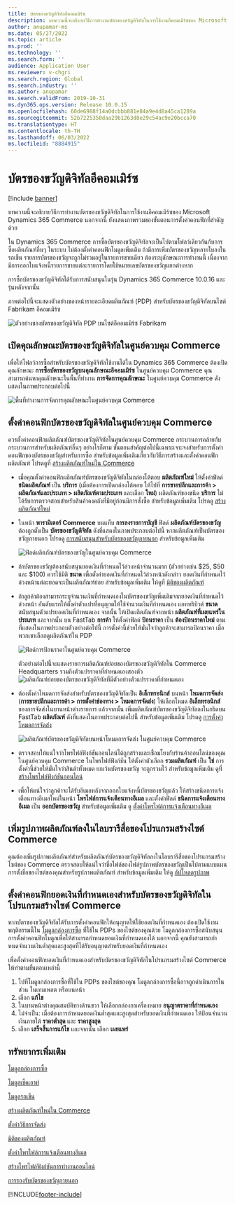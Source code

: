 ```yaml
---
title: บัตรของขวัญดิจิทัลอีคอมเมิร์ซ
description: บทความนี้จะอธิบายวิธีการทำงานบัตรของขวัญดิจิทัลในการใช้งานอีคอมเมิร์ซของ Microsoft Dynamics 365 Commerce นอกจากนี้ ยังแสดงภาพรวมของขั้นตอนการตั้งค่าคอนฟิกที่สําคัญด้วย
author: anupamar-ms
ms.date: 05/27/2022
ms.topic: article
ms.prod: ''
ms.technology: ''
ms.search.form: ''
audience: Application User
ms.reviewer: v-chgri
ms.search.region: Global
ms.search.industry: ''
ms.author: anupamar
ms.search.validFrom: 2019-10-31
ms.dyn365.ops.version: Release 10.0.15
ms.openlocfilehash: 60de6988f14a0dcbbb881e84a9e4d8a45ca1289a
ms.sourcegitcommit: 52b7225350daa29b1263d8e29c54ac9e20bcca70
ms.translationtype: HT
ms.contentlocale: th-TH
ms.lasthandoff: 06/03/2022
ms.locfileid: "8884915"
---
```

# <a name="e-commerce-digital-gift-cards"></a>บัตรของขวัญดิจิทัลอีคอมเมิร์ซ

[!include [banner](includes/banner.md)]

บทความนี้จะอธิบายวิธีการทำงานบัตรของขวัญดิจิทัลในการใช้งานอีคอมเมิร์ซของ Microsoft Dynamics 365 Commerce นอกจากนี้ ยังแสดงภาพรวมของขั้นตอนการตั้งค่าคอนฟิกที่สําคัญด้วย

ใน Dynamics 365 Commerce การซื้อบัตรของขวัญดิจิทัลจะเป็นไปตามโฟลว์เดียวกันกับการซื้อผลิตภัณฑ์อื่นๆ ในระบบ ไม่ต้องตั้งค่าคอนฟิกโมดูลเพิ่มเติม ถ้ามีการเพิ่มบัตรของขวัญหลายใบลงในรถเข็น รายการบัตรของขวัญจะถูกไม่รวมอยู่ในรายการขายเดียว ต้องระบุลักษณะการทำงานนี้ เนื่องจากมีการออกใบแจ้งหนี้รายการขายแต่ละรายการโดยใช้หมายเลขบัตรของขวัญแยกต่างหาก

การซื้อบัตรของขวัญดิจิทัลได้รับการสนับสนุนในรุ่น Dynamics 365 Commerce 10.0.16 และรุ่นหลังจากนั้น

ภาพต่อไปนี้จะแสดงตัวอย่างของหน้ารายละเอียดผลิตภัณฑ์ (PDP) สำหรับบัตรของขวัญดิจิทัลบนไซต์ Fabrikam อีคอมเมิร์ซ

![ตัวอย่างของบัตรของขวัญดิจิทัล PDP บนไซต์อีคอมเมิร์ซ Fabrikam](./media/GiftcardPDP.PNG)

## <a name="turn-on-the-digital-gift-card-feature-in-commerce-headquarters"></a>เปิดคุณลักษณะบัตรของขวัญดิจิทัลในศูนย์ควบคุม Commerce

เพื่อให้โฟลว์การซื้อสำหรับบัตรของขวัญดิจิทัลใช้งานได้ใน Dynamics 365 Commerce ต้องเปิดคุณลักษณะ **การซื้อบัตรของขวัญบนคุณลักษณะอีคอมเมิร์ซ** ในศูนย์ควบคุม Commerce คุณสามารถค้นหาคุณลักษณะในพื้นที่ทำงาน **การจัดการคุณลักษณะ** ในศูนย์ควบคุม Commerce ดังแสดงในภาพประกอบต่อไปนี้

![พื้นที่ทำงานการจัดการคุณลักษณะในศูนย์ควบคุม Commerce](./media/Featureflag.PNG)

## <a name="configure-a-digital-gift-card-in-commerce-headquarters"></a>ตั้งค่าคอนฟิกบัตรของขวัญดิจิทัลในศูนย์ควบคุม Commerce

ควรตั้งค่าคอนฟิกผลิตภัณฑ์บัตรของขวัญดิจิทัลในศูนย์ควบคุม Commerce กระบวนการคล้ายกับกระบวนการสำหรับผลิตภัณฑ์อื่นๆ อย่างไรก็ตาม ขั้นตอนสําคัญต่อไปนี้เฉพาะเจาะจงสำหรับการตั้งค่าคอนฟิกของบัตรของขวัญสำหรับการซื้อ สำหรับข้อมูลเพิ่มเติมเกี่ยวกับวิธีการสร้างและตั้งค่าคอนฟิกผลิตภัณฑ์ โปรดดูที่ [สร้างผลิตภัณฑ์ใหม่ใน Commerce](create-new-product-commerce.md)

- เมื่อคุณตั้งค่าคอนฟิกผลิตภัณฑ์บัตรของขวัญดิจิทัลในกล่องโต้ตอบ **ผลิตภัณฑ์ใหม่** ให้ตั้งค่าฟิลด์ **ชนิดผลิตภัณฑ์** เป็น **บริการ** (เมื่อต้องการเปิดกล่องโต้ตอบ ให้ไปที่ **การขายปลีกและการค้า \> ผลิตภัณฑ์และประเภท \> ผลิตภัณฑ์ตามประเภท** และเลือก **ใหม่**) ผลิตภัณฑ์ของชนิด **บริการ** ไม่ได้รับการตรวจสอบสำหรับสินค้าคงคลังที่มีอยู่ก่อนมีการสั่งซื้อ สำหรับข้อมูลเพิ่มเติม โปรดดู [สร้างผลิตภัณฑ์ใหม่](create-new-product-commerce.md#create-a-new-product)
- ในหน้า **พารามิเตอร์ Commerce** บนแท็บ **การลงรายการบัญชี** ฟิลด์ **ผลิตภัณฑ์บัตรของขวัญ** ต้องถูกตั้งเป็น **บัตรของขวัญดิจิทัล** ดังที่แสดงในภาพประกอบต่อไปนี้ หากผลิตภัณฑ์เป็นบัตรของขวัญภายนอก โปรดดู [การสนับสนุนสำหรับบัตรของขวัญภายนอก](./dev-itpro/gift-card.md) สำหรับข้อมูลเพิ่มเติม

    ![ฟิลด์ผลิตภัณฑ์บัตรของขวัญในศูนย์ควบคุม Commerce](./media/PostGiftcard.png)

- ถ้าบัตรของขวัญต้องสนับสนุนยอดเงินที่กําหนดไว้ล่วงหน้าจํานวนมาก (ตัวอย่างเช่น $25, $50 และ $100) ควรใช้มิติ **ขนาด** เพื่อตั้งค่ายอดเงินที่กําหนดไว้ล่วงหน้าดังกล่าว ยอดเงินที่กําหนดไว้ล่วงหน้าแต่ละยอดจะเป็นผลิตภัณฑ์ย่อย สำหรับข้อมูลเพิ่มเติม ให้ดูที่ [มิติของผลิตภัณฑ์](../supply-chain/pim/product-dimensions.md?toc=%2fdynamics365%2fretail%2ftoc.json)
- ถ้าลูกค้าต้องสามารถระบุจํานวนเงินที่กำหนดเองในบัตรของขวัญเพิ่มเติมจากยอดเงินที่กําหนดไว้ล่วงหน้า อันดับแรกให้ตั้งค่าตัวแปรที่อนุญาตให้ใช้จํานวนเงินที่กำหนดเอง แอททริบิวต์ **ขนาด** สนับสนุนตัวแปรยอดเงินที่กําหนดเอง จากนั้น ให้เปิดผลิตภัณฑ์จากหน้า **ผลิตภัณฑ์ที่เผยแพร่ในประเภท** และจากนั้น บน FastTab **การค้า** ให้ตั้งค่าฟิลด์ **ป้อนราคา** เป็น **ต้องป้อนราคาใหม่** ตามที่แสดงในภาพประกอบตัวอย่างต่อไปนี้ การตั้งค่านี้ช่วยให้มั่นใจว่าลูกค้าจะสามารถป้อนราคา เมื่อพวกเขาเลือกดูผลิตภัณฑ์ใน PDP

    ![ฟิลด์การป้อนราคาในศูนย์ควบคุม Commerce](./media/KeyInPrice.png)
    
    ตัวอย่างต่อไปนี้จะแสดงรายการผลิตภัณฑ์ย่อยของบัตรของขวัญดิจิทัลใน Commerce Headquarters รวมถึงตัวแปรราคาที่กำหนดเองสองตัว
    ![ผลิตภัณฑ์ย่อยของบัตรของขวัญดิจิทัลที่มีตัวอย่างตัวแปรราคาที่กำหนดเอง](./media/DigitalGiftCards_ProductVariantsWithCustom.png)

- ต้องตั้งค่าโหมดการจัดส่งสำหรับบัตรของขวัญดิจิทัลเป็น **อิเล็กทรอนิกส์** บนหน้า **โหมดการจัดส่ง** (**การขายปลีกและการค้า \> การตั้งค่าช่องทาง \> โหมดการจัดส่ง**) ให้เลือกโหมด **อิเล็กทรอนิกส์** ของการจัดส่งในบานหน้าต่างรายการ แล้วจากนั้น เพิ่มผลิตภัณฑ์บัตรของขวัญดิจิทัลลงในกริดบน FastTab **ผลิตภัณฑ์** ดังที่แสดงในภาพประกอบต่อไปนี้ สำหรับข้อมูลเพิ่มเติม โปรดดู [การตั้งค่าโหมดการจัดส่ง](/dynamicsax-2012/appuser-itpro/set-up-modes-of-delivery)

    ![ผลิตภัณฑ์บัตรของขวัญดิจิทัลบนหน้าโหมดการจัดส่ง ในศูนย์ควบคุม Commerce](./media/ElectronicMode.PNG)
    
- ตรวจสอบให้แน่ใจว่าโพรไฟล์ฟังก์ชันออนไลน์ได้ถูกสร้างและเชื่อมโยงกับร้านค้าออนไลน์ของคุณในศูนย์ควบคุม Commerce ในโพรไฟล์ฟังก์ชัน ให้ตั้งค่าตัวเลือก **รวมผลิตภัณฑ์** เป็น **ใช่** การตั้งค่านี้ช่วยให้มั่นใจว่าสินค้าทั้งหมด ยกเว้นบัตรของขวัญ จะถูกรวมไว้ สำหรับข้อมูลเพิ่มเติม ดูที่ [สร้างโพรไฟล์ฟังก์ชันออนไลน์](online-functionality-profile.md)
- เพื่อให้แน่ใจว่าลูกค้าจะได้รับอีเมลหลังจากออกใบแจ้งหนี้บัตรของขวัญแล้ว ให้สร้างชนิดการแจ้งเตือนทางอีเมลใหม่ในหน้า **โพรไฟล์การแจ้งเตือนทางอีเมล** และตั้งค่าฟิลด์ **ชนิดการแจ้งเตือนทางอีเมล** เป็น **ออกบัตรของขวัญ** สำหรับข้อมูลเพิ่มเติม ดู [ตั้งค่าโพรไฟล์การแจ้งเตือนทางอีเมล](email-notification-profiles.md)

## <a name="add-product-images-to-the-commerce-site-builder-media-library"></a>เพิ่มรูปภาพผลิตภัณฑ์ลงในไลบรารีสื่อของโปรแกรมสร้างไซต์ Commerce

คุณต้องเพิ่มรูปภาพผลิตภัณฑ์สำหรับผลิตภัณฑ์บัตรของขวัญดิจิทัลลงในไลบรารีสื่อของโปรแกรมสร้างไซต์ของ Commerce ตรวจสอบให้แน่ใจว่าชื่อไฟล์ของไฟล์รูปภาพบัตรของขวัญเป็นไปตามแบบแผนการตั้งชื่อของไซต์ของคุณสำหรับรูปภาพผลิตภัณฑ์ สำหรับข้อมูลเพิ่มเติม ให้ดู [อัปโหลดรูปภาพ](dam-upload-images.md)

## <a name="configure-a-custom-amount-for-a-digital-gift-card-in-commerce-site-builder"></a>ตั้งค่าคอนฟิกยอดเงินที่กําหนดเองสำหรับบัตรของขวัญดิจิทัลในโปรแกรมสร้างไซต์ Commerce

หากบัตรของขวัญดิจิทัลได้รับการตั้งค่าคอนฟิกให้อนุญาตให้ใช้ยอดเงินที่กําหนดเอง ต้องเปิดใช้งานพฤติกรรมนี้ใน [โมดูลกล่องการซื้อ](add-buy-box.md) ที่ใช้ใน PDPs ของไซต์ของคุณด้วย โมดูลกล่องการซื้อสนับสนุนการตั้งค่าคอนฟิกโมดูลเพื่อให้สามารถกําหนดยอดเงินที่กําหนดเองได้ นอกจากนี้ คุณยังสามารถกําหนดจํานวนเงินต่ำสุดและสูงสุดที่ได้รับอนุญาตสำหรับยอดเงินที่กําหนดเอง

เพื่อตั้งค่าคอนฟิกยอดเงินที่กําหนดเองสำหรับบัตรของขวัญดิจิทัลในโปรแกรมสร้างไซต์ Commerce ให้ทำตามขั้นตอนเหล่านี้

1. ไปที่โมดูลกล่องการซื้อที่ใช้ใน PDPs ของไซต์ของคุณ โมดูลกล่องการซื้อนี้อาจถูกดําเนินการในส่วน ในเทมเพลต หรือบนหน้า
1. เลือก **แก้ไข**
1. ในบานหน้าต่างคุณสมบัติทางด้านขวา ให้เลือกกล่องกาเครื่องหมาย **อนุญาตราคาที่กำหนดเอง**
1. ไม่จำเป็น: เมื่อต้องการกําหนดยอดเงินต่ำสุดและสูงสุดสำหรับยอดเงินที่กําหนดเอง ให้ป้อนจํานวนเงินภายใต้ **ราคาต่ำสุด** และ **ราคาสูงสุด**
1. เลือก **เสร็จสิ้นการแก้ไข** และจากนั้น เลือก **เผยแพร่**

## <a name="additional-resources"></a>ทรัพยากรเพิ่มเติม

[โมดูลกล่องการซื้อ](add-buy-box.md)

[โมดูลเช็คเอาท์](add-checkout-module.md)

[โมดูลรถเข็น](add-cart-module.md)

[สร้างผลิตภัณฑ์ใหม่ใน Commerce](create-new-product-commerce.md)

[ตั้งค่าวิธีการจัดส่ง](/dynamicsax-2012/appuser-itpro/set-up-modes-of-delivery)

[มิติของผลิตภัณฑ์](../supply-chain/pim/product-dimensions.md?toc=%2fdynamics365%2fretail%2ftoc.json)

[ตั้งค่าโพรไฟล์การแจ้งเตือนทางอีเมล](email-notification-profiles.md)

[สร้างโพรไฟล์ฟังก์ชันการทำงานออนไลน์](online-functionality-profile.md)

[การรองรับบัตรของขวัญภายนอก](./dev-itpro/gift-card.md)


[!INCLUDE[footer-include](../includes/footer-banner.md)]
